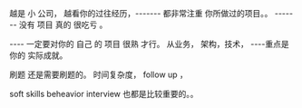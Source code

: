 越是 小 公司， 越看你的过往经历，------- 都非常注重 你所做过的项目。。 ------- 没有 项目 真的 很吃亏 。

----  一定要对你的  自己 的 项目 很熟 才行。  从业务， 架构，技术， ----重点是 你的  实际成就。


刷题 还是需要刷题的。   时间复杂度， follow up ， 

soft skills 
beheavior interview  也都是比较重要的。。



